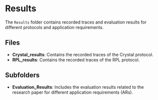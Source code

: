 # Results

The `Results` folder contains recorded traces and evaluation results for different protocols and application requirements.

## Files

- **Crystal_results**: Contains the recorded traces of the Crystal protocol.
- **RPL_results**: Contains the recorded traces of the RPL protocol.

## Subfolders

- **Evaluation_Results**: Includes the evaluation results related to the research paper for different application requirements (ARs).

